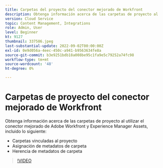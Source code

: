```yaml
---
title: Carpetas del proyecto del conector mejorado de Workfront
description: Obtenga información acerca de las carpetas de proyecto al utilizar el conector mejorado de Adobe Workfront y Experience Manager Assets.
version: Cloud Service
topic: Content Management, Integrations
role: Admin, User
level: Beginner
kt: 9127
thumbnail: 337586.jpeg
last-substantial-update: 2022-09-02T00:00:00Z
exl-id: 0e9d056a-4eec-450c-a941-b9563634fe8a
source-git-commit: b3e9251bdb18a008be95c1fa9e5c79252a74fc98
workflow-type: tm+mt
source-wordcount: '48'
ht-degree: 0%

---
```


# Carpetas de proyecto del conector mejorado de Workfront

Obtenga información acerca de las carpetas de proyecto al utilizar el conector mejorado de Adobe Workfront y Experience Manager Assets, incluido lo siguiente:

+ Carpetas vinculadas al proyecto
+ Asignación de metadatos de carpeta
+ Herencia de metadatos de carpeta

>[!VIDEO](https://video.tv.adobe.com/v/337586?quality=12&learn=on)
